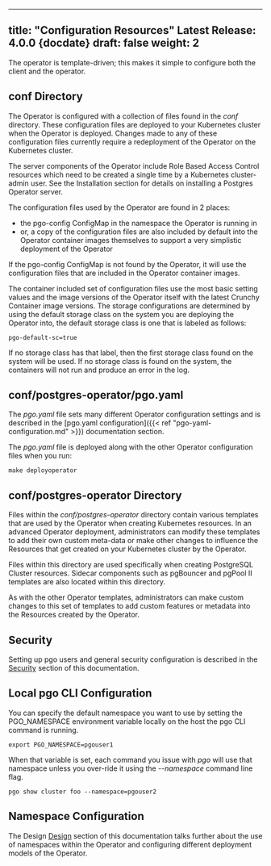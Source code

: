 
---
title: "Configuration Resources"
Latest Release: 4.0.0 {docdate}
draft: false
weight: 2
---

The operator is template-driven; this makes it simple to configure both the client and the operator.

## conf Directory

The Operator is configured with a collection of files found in the *conf* directory.  These configuration files are deployed to your Kubernetes cluster when the Operator is deployed.  Changes made to any of these configuration files currently require a redeployment of the Operator on the Kubernetes cluster.

The server components of the Operator include Role Based Access Control resources which need to be created a single time by a Kubernetes cluster-admin user.  See the Installation section for details on installing a Postgres Operator server.

The configuration files used by the Operator are found in 2 places:
 * the pgo-config ConfigMap in the namespace the Operator is running in
 * or, a copy of the configuration files are also included by default into the Operator container images themselves to support a very simplistic deployment of the Operator

If the pgo-config ConfigMap is not found by the Operator, it will use
the configuration files that are included in the Operator container
images.

The container included set of configuration files use the most
basic setting values and the image versions of the Operator itself
with the latest Crunchy Container image versions.  The storage
configurations are determined by using the default storage
class on the system you are deploying the Operator into, the
default storage class is one that is labeled as follows:

    pgo-default-sc=true 

If no storage class has that label, then the first storage class
found on the system will be used.  If no storage class is found
on the system, the containers will not run and produce an error
in the log.

## conf/postgres-operator/pgo.yaml
The *pgo.yaml* file sets many different Operator configuration settings and is described in the [pgo.yaml configuration]({{< ref "pgo-yaml-configuration.md" >}}) documentation section.


The *pgo.yaml* file is deployed along with the other Operator configuration files when you run:

    make deployoperator

## conf/postgres-operator Directory

Files within the *conf/postgres-operator* directory contain various templates that are used by the Operator when creating Kubernetes resources.  In an advanced Operator deployment, administrators can modify these templates to add their own custom meta-data or make other changes to influence the Resources that get created on your Kubernetes cluster by the Operator.

Files within this directory are used specifically when creating PostgreSQL Cluster resources. Sidecar components such as pgBouncer and pgPool II templates are also located within this directory.

As with the other Operator templates, administrators can make custom changes to this set of templates to add custom features or metadata into the Resources created by the Operator.

## Security

Setting up pgo users and general security configuration is described in the [Security](/security) section of this documentation.

## Local pgo CLI Configuration

You can specify the default namespace you want to use by
setting the PGO_NAMESPACE environment variable locally
on the host the pgo CLI command is running.

    export PGO_NAMESPACE=pgouser1

When that variable is set, each command you issue with *pgo* will
use that namespace unless you over-ride it using the *--namespace*
command line flag.

    pgo show cluster foo --namespace=pgouser2

## Namespace Configuration

The Design [Design](/Design) section of this documentation talks further about
the use of namespaces within the Operator and configuring different
deployment models of the Operator.

